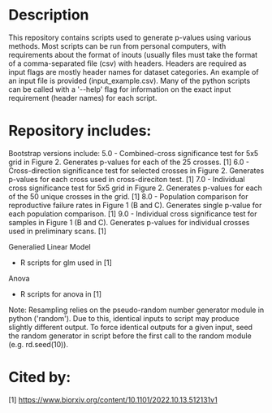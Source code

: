 # Description

This repository contains scripts used to generate p-values using various methods. Most scripts can be run from personal computers, with requirements about the format of inouts (usually files must take the format of a comma-separated file (csv) with headers. Headers are required as input flags are mostly header names for dataset categories. An example of an input file is provided (input_example.csv).
Many of the python scripts can be called with a '--help' flag for information on the exact input requirement (header names) for each script. 

# Repository includes:
Bootstrap versions include:
5.0 - Combined-cross significance test for 5x5 grid in Figure 2. Generates p-values for each of the 25 crosses. [1]
6.0 - Cross-direction significance test for selected crosses in Figure 2. Generates p-values for each cross used in cross-direciton test. [1]
7.0 - Individual cross significance test for 5x5 grid in Figure 2. Generates p-values for each of the 50 unique crosses in the grid. [1]
8.0 - Population comparison for reproductive failure rates in Figure 1 (B and C). Generates single p-value for each population comparison. [1]
9.0 - Individual cross significance test for samples in Figure 1 (B and C). Generates p-values for individual crosses used in preliminary scans. [1] 

 Generalied Linear Model
- R scripts for glm used in [1]

 Anova 
- R scripts for anova in [1]

Note: Resampling relies on the pseudo-random number generator module in python ('random'). Due to this, identical inputs to script may produce slightly different output. To force identical outputs for a given input, seed the random generator in script before the first call to the random module (e.g. rd.seed(10)).

# Cited by: 
[1] https://www.biorxiv.org/content/10.1101/2022.10.13.512131v1
